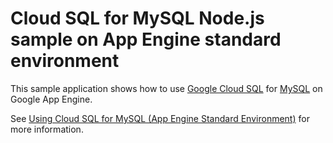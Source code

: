 # Cloud SQL for MySQL Node.js sample on App Engine standard environment

This sample application shows how to use [Google Cloud SQL][sql] for [MySQL][mysql]
on Google App Engine.

See [Using Cloud SQL for MySQL (App Engine Standard Environment)][std-tutorial] for more information.

[sql]: https://cloud.google.com/sql/
[mysql]: https://www.mysql.com/downloads/
[appengine-std]: https://cloud.google.com/appengine/docs/standard/nodejs
[std-tutorial]: https://cloud.google.com/appengine/docs/standard/nodejs/using-cloud-sql
